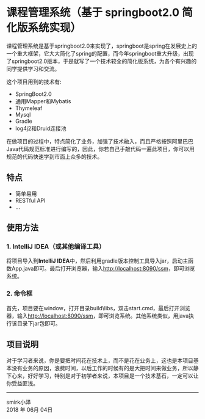 ﻿# 课程管理系统（基于 springboot2.0 简化版系统实现）

课程管理系统是基于springboot2.0来实现了，springboot是spring在发展史上的一个重大框架，它大大简化了spring的配置，而今年springboot重大升级，出现了springboot2.0版本，于是就写了一个技术较全的简化版系统，为各个有兴趣的同学提供学习和交流。

这个项目用到的技术有:

* SpringBoot2.0
* 通用Mapper和Mybatis
* Thymeleaf
* Mysql
* Gradle
* log4j2和Druid连接池

在做项目的过程中，特点简化了业务，加强了技术融入，而且严格按照阿里巴巴Java代码规范标准进行编写的，因此，你若自己手敲代码一遍此项目，你可以用规范的代码快速学到市面上众多的技术。

## 特点

* 简单易用
* RESTful API
* ...


## 使用方法

### 1. IntelliJ IDEA（或其他编译工具）

将项目导入到**IntelliJ IDEA**中，然后利用gradle版本控制工具导入jar，启动主函数App.java即可。最后打开浏览器，输入<http://localhost:8090/ssm>，即可浏览系统。

### 2. 命令框
首先，项目要在window，打开目录build\libs，双击start.cmd，最后打开浏览器，输入<http://localhost:8090/ssm>，即可浏览系统。其他系统类似，用java执行该目录下jar包即可。

## 项目说明
对于学习者来说，你是要把时间花在技术上，而不是花在业务上，这也是本项目基本没有业务的原因，浪费时间，以后工作的时候有的是大把时间来做业务，所以静下心来，好好学习，特别是对于初学者来说，本项目是一个技术基石，一定可以让你受益匪浅。

------

smirk小泽   
2018 年 06月 04日    
